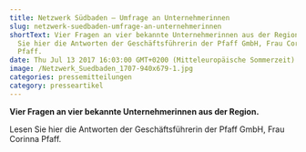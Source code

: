 ```yaml
---
title: Netzwerk Südbaden – Umfrage an Unternehmerinnen
slug: netzwerk-suedbaden-umfrage-an-unternehmerinnen
shortText: Vier Fragen an vier bekannte Unternehmerinnen aus der Region.  Lesen
  Sie hier die Antworten der Geschäftsführerin der Pfaff GmbH, Frau Corinna
  Pfaff.
date: Thu Jul 13 2017 16:03:00 GMT+0200 (Mitteleuropäische Sommerzeit)
image: /Netzwerk_Suedbaden_1707-940x679-1.jpg
categories: pressemitteilungen
category: presseartikel
---
```


<strong>Vier Fragen an vier bekannte Unternehmerinnen aus der Region.&nbsp;</strong></p>



<p>Lesen Sie hier die Antworten der Geschäftsführerin der Pfaff GmbH, Frau Corinna Pfaff.</p>

